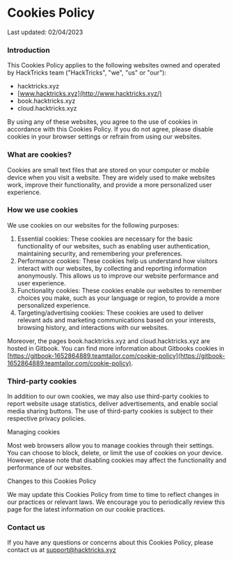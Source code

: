 # Cookies Policy

Last updated: 02/04/2023

### Introduction

This Cookies Policy applies to the following websites owned and operated by HackTricks team ("HackTricks", "we", "us" or "our"):

* hacktricks.xyz
* [www.hacktricks.xyz](http://www.hacktricks.xyz/)
* book.hacktricks.xyz
* cloud.hacktricks.xyz

By using any of these websites, you agree to the use of cookies in accordance with this Cookies Policy. If you do not agree, please disable cookies in your browser settings or refrain from using our websites.

### What are cookies?

Cookies are small text files that are stored on your computer or mobile device when you visit a website. They are widely used to make websites work, improve their functionality, and provide a more personalized user experience.

### How we use cookies

We use cookies on our websites for the following purposes:

1. Essential cookies: These cookies are necessary for the basic functionality of our websites, such as enabling user authentication, maintaining security, and remembering your preferences.
2. Performance cookies: These cookies help us understand how visitors interact with our websites, by collecting and reporting information anonymously. This allows us to improve our website performance and user experience.
3. Functionality cookies: These cookies enable our websites to remember choices you make, such as your language or region, to provide a more personalized experience.
4. Targeting/advertising cookies: These cookies are used to deliver relevant ads and marketing communications based on your interests, browsing history, and interactions with our websites.

Moreover, the pages book.hacktricks.xyz and cloud.hacktricks.xyz are hosted in Gitbook. You can find more information about Gitbooks cookies in [https://gitbook-1652864889.teamtailor.com/cookie-policy](https://gitbook-1652864889.teamtailor.com/cookie-policy).

### Third-party cookies

In addition to our own cookies, we may also use third-party cookies to report website usage statistics, deliver advertisements, and enable social media sharing buttons. The use of third-party cookies is subject to their respective privacy policies.

Managing cookies

Most web browsers allow you to manage cookies through their settings. You can choose to block, delete, or limit the use of cookies on your device. However, please note that disabling cookies may affect the functionality and performance of our websites.

Changes to this Cookies Policy

We may update this Cookies Policy from time to time to reflect changes in our practices or relevant laws. We encourage you to periodically review this page for the latest information on our cookie practices.

### Contact us

If you have any questions or concerns about this Cookies Policy, please contact us at [support@hacktricks.xyz](mailto:support@hacktricks.xyz)



